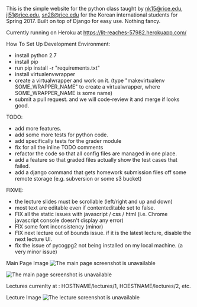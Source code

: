 This is the simple website for the python class taught by nk15@rice.edu, jl51@rice.edu, sn28@rice.edu for the Korean international
students for Spring 2017. Built on top of Django for easy use. Nothing fancy.

Currently running on Heroku at
https://lit-reaches-57982.herokuapp.com/

How To Set Up Development Environment:
- install python 2.7
- install pip
- run             pip install -r "requirements.txt"
- install virtualenvwrapper
- create a virtualwrapper and work on it. (type "makevirtualenv SOME_WRAPPER_NAME" to create a virtualwrapper, where SOME_WRAPPER_NAME is some name)
- submit a pull request. and we will code-review it and merge if looks good.


TODO:
- add more features.
- add some more tests for python code.
- add specifically tests for the grader module
- fix for all the inline TODO comments
- refactor the code so that all config files are managed in one place.
- add a feature so that graded files actually show the test cases that failed.
- add a django command that gets homework submission files off some remote storage (e.g. subversion or some s3 bucket)

FIXME:
- the lecture slides must be scrollable (left/right and up and down)
- most text are editable even if contenteditable set to false.
- FIX all the static issues with javascript / css / html (i.e. Chrome javascript console doesn't display any error)
- FIX some font inconsistency (minor)
- FIX next lecture out of bounds issue. if it is the latest lecture, disable the next lecture UI.
- fix the issue of pycogpg2 not being installed on my local machine. (a very minor issue)


Main Page Image
![The main page screenshot is unavailable](https://cloud.githubusercontent.com/assets/10087079/21211491/92b13fe2-c249-11e6-8748-45462600ff62.png)

![The main page screenshot is unavailable](https://cloud.githubusercontent.com/assets/10087079/21211497/9b537958-c249-11e6-901e-bd90b1c57995.png)

Lectures currenlty at : HOSTNAME/lectures/1,   HOESTNAME/lectures/2, etc.

Lecture Image
![The lecture screenshot is unavailable](https://cloud.githubusercontent.com/assets/10087079/21213540/a4b34972-c25a-11e6-9d00-6d99e9bd945e.png)
